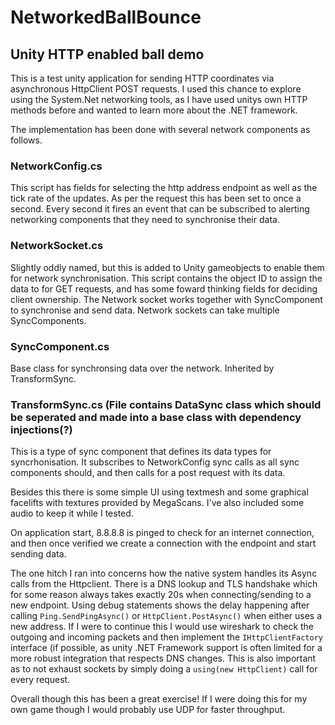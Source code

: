 # NetworkedBallBounce
## Unity HTTP enabled ball demo
This is a test unity application for sending HTTP coordinates via asynchronous HttpClient POST requests. I used this chance to explore
using the System.Net networking tools, as I have used unitys own HTTP methods before and wanted to learn more about the .NET framework.

The implementation has been done with several network components as follows. 

### NetworkConfig.cs
This script has fields for selecting the http address endpoint as well as the tick rate of the updates. As per the request this has been
set to once a second. Every second it fires an event that can be subscribed to alerting networking components that they need to synchronise their data.

### NetworkSocket.cs
Slightly oddly named, but this is added to Unity gameobjects to enable them for network synchronisation. This script contains the 
object ID to assign the data to for GET requests, and has some foward thinking fields for deciding client ownership. The Network 
socket works together with SyncComponent to synchronise and send data. Network sockets can take multiple SyncComponents.

### SyncComponent.cs
Base class for synchronsing data over the network. Inherited by TransformSync.

### TransformSync.cs (File contains DataSync class which should be seperated and made into a base class with dependency injections(?)
This is a type of sync component that defines its data types for syncrhonisation. It subscribes to NetworkConfig sync calls as all
sync components should, and then calls for a post request with its data.

Besides this there is some simple UI using textmesh and some graphical facelifts with textures provided by MegaScans. I've also included some audio to keep it while I tested.

On application start, 8.8.8.8 is pinged to check for an internet connection, and then once verified we create a connection with the endpoint
and start sending data.

The one hitch I ran into concerns how the native system handles its Async calls from the Httpclient. There is a DNS lookup and TLS handshake
which for some reason always takes exactly 20s when connecting/sending to a new endpoint. Using debug statements shows the delay happening after calling `Ping.SendPingAsync()` or `HttpClient.PostAsync()` when either uses a new address.
If I were to continue this I would use wireshark to check the outgoing and 
incoming packets and then implement the `IHttpClientFactory` interface (if possible, as unity .NET Framework support is often limited for a more robust integration that respects DNS changes.
This is also important as to not exhaust sockets by simply doing a `using(new HttpClient)` call for every request.

Overall though this has been a great exercise! If I were doing this for my own game though I would probably use UDP for faster throughput.

